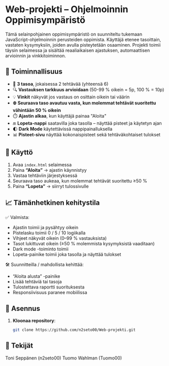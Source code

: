 # Web-projekti – Ohjelmoinnin Oppimisympäristö

Tämä selainpohjainen oppimisympäristö on suunniteltu tukemaan JavaScript-ohjelmoinnin perusteiden oppimista. Käyttäjä etenee tasoittain, vastaten kysymyksiin, joiden avulla pisteytetään osaaminen. Projekti toimii täysin selaimessa ja sisältää reaaliaikaisen ajastuksen, automaattisen arvioinnin ja vinkkitoiminnon.


## 🔧 Toiminnallisuus

- 🧩 **3 tasoa**, jokaisessa 2 tehtävää (yhteensä 6)
- 🔍 **Vastauksen tarkkuus arvioidaan** (50-99 % oikein = 5p, 100 % = 10p)
- 💡 **Vinkit** näkyvät jos vastaus on osittain oikein tai väärin
- ⛔ **Seuraava taso avautuu vasta, kun molemmat tehtävät suoritettu vähintään 50 % oikein**
- ⏱️ **Ajastin alkaa**, kun käyttäjä painaa "Aloita"
- 🔚 **Lopeta-nappi** saatavilla joka tasolla – näyttää pisteet ja käytetyn ajan
- 🌓 **Dark Mode** käytettävissä nappipainalluksella
- 📊 **Pisteet-sivu** näyttää kokonaispisteet sekä tehtäväkohtaiset tulokset


## 🧪 Käyttö

1. Avaa `index.html` selaimessa
2. Paina **“Aloita”** → ajastin käynnistyy
3. Vastaa tehtäviin järjestyksessä
4. Seuraava taso aukeaa, kun molemmat tehtävät suoritettu ≥50 %
5. Paina **“Lopeta”** → siirryt tulossivulle


## 📈 Tämänhetkinen kehitystila

✅ Valmista:
- Ajastin toimii ja pysähtyy oikein
- Pistelasku toimii 0 / 5 / 10 logiikalla
- Vihjeet näkyvät oikein (0–99 % vastauksista)
- Tasot lukittuvat oikein (≥50 % molemmista kysymyksistä vaaditaan)
- Dark mode -toiminto toimii
- Lopeta-painike toimii joka tasolla ja näyttää tulokset

🛠️ Suunnitteilla / mahdollista kehittää:
- “Aloita alusta” -painike
- Lisää tehtäviä tai tasoja
- Tulostettava raportti suorituksesta
- Responsiivisuus paranee mobiilissa


## 🚀 Asennus

1. **Kloonaa repository**:
   ```bash
   git clone https://github.com/n2seto00/Web-projekti.git


## 👤 Tekijät
Toni Seppänen (n2seto00)
Tuomo Wahlman (Tuomo00)
